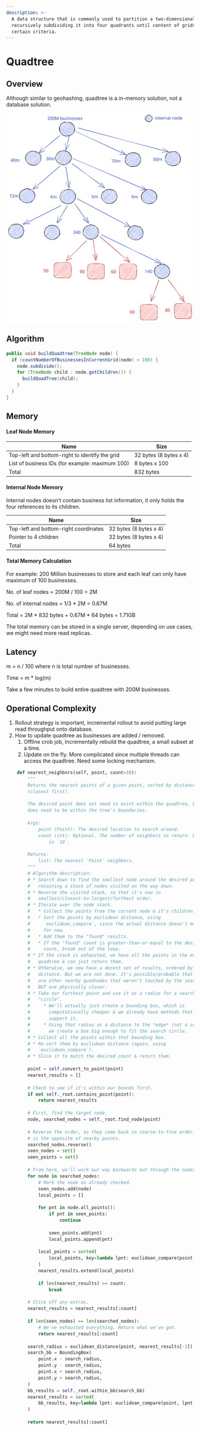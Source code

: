 ```yaml
---
description: >-
  A data structure that is commonly used to partition a two-dimensional space by
  recursively subdividing it into four quadrants until content of grids meet
  certain criteria.
---
```


# Quadtree

## Overview

Although similar to geohashing, quadtree is a in-memory solution, not a database solution.

<img src="../../.gitbook/assets/file.excalidraw (1) (1) (1) (1) (1) (1) (1) (1) (1) (1) (1) (1) (1) (1) (1) (1) (1).svg" alt="quadtree structure" class="gitbook-drawing">

## Algorithm

```java
public void buildQuadtree(TreeNode node) {
  if (countNumberOfBusinessesInCurrentGrid(node) > 100) {
    node.subdivide();
    for (TreeNode child : node.getChildren()) {
      buildQuadTree(child);
    }
  }
}
```

## Memory

#### Leaf Node Memory

| Name                                            | Size                   |
| ----------------------------------------------- | ---------------------- |
| Top-left and bottom-right to identify the grid  | 32 bytes (8 bytes x 4) |
| List of business IDs (for example: maximum 100) | 8 bytes x 100          |
| Total                                           | 832 bytes              |

#### Internal Node Memory

Internal nodes doesn't contain business list information, it only holds the four references to its children.

| Name                                  | Size                   |
| ------------------------------------- | ---------------------- |
| Top-left and bottom-right coordinates | 32 bytes (8 bytes x 4) |
| Pointer to 4 children                 | 32 bytes (8 bytes x 4) |
| Total                                 | 64 bytes               |

#### Total Memory Calculation

For example: 200 Million businesses to store and each leaf can only have maximum of 100 businesses.

No. of leaf nodes = 200M / 100 = 2M

No. of internal nodes = 1/3 \* 2M = 0.67M

Total = 2M \* 832 bytes + 0.67M \* 64 bytes = 1.71GB

The total memory can be stored in a single server, depending on use cases, we might need more read replicas.

## Latency

m = n / 100 where n is total number of businesses.

Time = m \* log(m)

Take a few minutes to build entire quadtree with 200M businesses.

## Operational Complexity

1. Rollout strategy is important, incremental rollout to avoid putting large read throughput onto database.
2. How to update quadtree as businesses are added / removed.
   1. Offline crob job, Incrementally rebuild the quadtree, a small subset at a time.
   2. Update on the fly. More complicated since multiple threads can access the quadtree. Need some locking mechanism.

```python
    def nearest_neighbors(self, point, count=10):
        """
        Returns the nearest points of a given point, sorted by distance
        (closest first).

        The desired point does not need to exist within the quadtree, but
        does need to be within the tree's boundaries.

        Args:
            point (Point): The desired location to search around.
            count (int): Optional. The number of neighbors to return. Default
                is `10`.

        Returns:
            list: The nearest `Point` neighbors.
        """
        # Algorithm description:
        # * Search down to find the smallest node around the desired point,
        #   retaining a stack of nodes visited on the way down.
        # * Reverse the visited stack, so that it's now in
        #   smallest/closest-to-largest/furthest order.
        # * Iterate over the node stack.
        #   * Collect the points from the current node & it's children.
        #   * Sort the points by euclidean distance, using
        #     `euclidean_compare`, since the actual distance doesn't matter
        #     for now.
        #   * Add them to the "found" results.
        #   * If the "found" count is greater-than-or-equal to the desired
        #     count, break out of the loop.
        # * If the stack is exhausted, we have all the points in the entire
        #   quadtree & can just return them.
        # * Otherwise, we now have a decent set of results, ordered by
        #   distance. But we are not done. It's possible/probable that there
        #   are other nearby quadnodes that weren't touched by the search
        #   BUT are physically closer.
        # * Take our furthest point and use it as a radius for a search
        #   "circle".
        #     * We'll actually just create a bounding box, which is
        #       computationally cheaper & we already have methods that
        #       support it.
        #     * Using that radius as a distance to the *edge* (not a corner),
        #       we create a box big enough to fit the search circle.
        # * Collect all the points within that bounding box.
        # * Re-sort them by euclidean distance (again, using
        #   `euclidean_compare`).
        # * Slice it to match the desired count & return them.

        point = self.convert_to_point(point)
        nearest_results = []

        # Check to see if it's within our bounds first.
        if not self._root.contains_point(point):
            return nearest_results

        # First, find the target node.
        node, searched_nodes = self._root.find_node(point)

        # Reverse the order, as they come back in coarse-to-fine order, which
        # is the opposite of nearby points.
        searched_nodes.reverse()
        seen_nodes = set()
        seen_points = set()

        # From here, we'll work our way backwards out through the nodes.
        for node in searched_nodes:
            # Mark the node as already checked.
            seen_nodes.add(node)
            local_points = []

            for pnt in node.all_points():
                if pnt in seen_points:
                    continue

                seen_points.add(pnt)
                local_points.append(pnt)

            local_points = sorted(
                local_points, key=lambda lpnt: euclidean_compare(point, lpnt)
            )
            nearest_results.extend(local_points)

            if len(nearest_results) >= count:
                break

        # Slice off any extras.
        nearest_results = nearest_results[:count]

        if len(seen_nodes) == len(searched_nodes):
            # We've exhausted everything. Return what we've got.
            return nearest_results[:count]

        search_radius = euclidean_distance(point, nearest_results[-1])
        search_bb = BoundingBox(
            point.x - search_radius,
            point.y - search_radius,
            point.x + search_radius,
            point.y + search_radius,
        )
        bb_results = self._root.within_bb(search_bb)
        nearest_results = sorted(
            bb_results, key=lambda lpnt: euclidean_compare(point, lpnt)
        )

        return nearest_results[:count]
```
